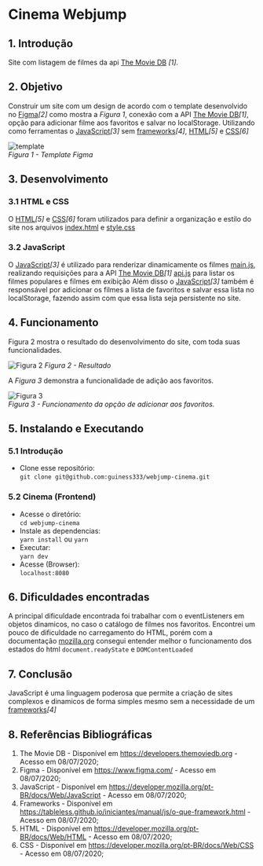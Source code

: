 # Cinema Webjump
## 1. Introdução
Site com listagem de filmes da api [The Movie DB](https://developers.themoviedb.org) *[1]*.

## 2. Objetivo 
Construir um site com um design de acordo com o template desenvolvido no [Figma](https://www.figma.com/)*[2]* como mostra a *Figura 1*, conexão com a API [The Movie DB](https://developers.themoviedb.org)*[1]*, opção para adicionar filme aos favoritos e salvar no localStorage. Utilizando como ferramentas o [JavaScript](https://developer.mozilla.org/pt-BR/docs/Web/JavaScript)*[3]* sem [frameworks](https://tableless.github.io/iniciantes/manual/js/o-que-framework.html)*[4]*, [HTML](https://developer.mozilla.org/pt-BR/docs/Web/HTML)*[5]* e [CSS](https://developer.mozilla.org/pt-BR/docs/Web/CSS)*[6]*

![template](https://i.imgur.com/hYOqq0N.png)  
*Figura 1 - Template Figma*

## 3. Desenvolvimento
### 3.1 HTML e CSS
O [HTML](https://developer.mozilla.org/pt-BR/docs/Web/HTML)*[5]* e [CSS](https://developer.mozilla.org/pt-BR/docs/Web/CSS)*[6]* foram utilizados para definir a organização e estilo do site nos arquivos [index.html](./public/index.html) e [style.css](./src/styles.css)

### 3.2 JavaScript
O [JavaScript](https://developer.mozilla.org/pt-BR/docs/Web/JavaScript)*[3]* é utilizado para renderizar dinamicamente os filmes [main.js](./src/main.js), realizando requisições para a API [The Movie DB](https://developers.themoviedb.org)*[1]* [api.js](./src/api.js) para listar os filmes populares e filmes em exibição  Além disso o [JavaScript](https://developer.mozilla.org/pt-BR/docs/Web/JavaScript)*[3]* também é responsável por adicionar os filmes a lista de favoritos e salvar essa lista no localStorage, fazendo assim com que essa lista seja persistente no site.

## 4. Funcionamento
Figura 2 mostra o resultado do desenvolvimento do site, com toda suas funcionalidades.

![Figura 2](https://i.imgur.com/xKNbTwP.png)
*Figura 2 - Resultado*

A *Figura 3* demonstra a funcionalidade de adição aos favoritos.

![Figura 3](https://i.imgur.com/nbBinyT.gif)  
*Figura 3 - Funcionamento da opção de adicionar aos favoritos.*
## 5. Instalando e Executando
### 5.1 Introdução
- Clone esse repositório:  
  `git clone git@github.com:guiness333/webjump-cinema.git`
### 5.2 Cinema (Frontend)
- Acesse o diretório:  
  `cd webjump-cinema`
- Instale as dependencias:  
  `yarn install` ou `yarn`
- Executar:  
  `yarn dev`
- Acesse (Browser):  
  `localhost:8080`


## 6. Dificuldades encontradas
A principal dificuldade encontrada foi trabalhar com o eventListeners em objetos dinamicos, no caso o catálogo de filmes nos favoritos. Encontrei um pouco de dificuldade no carregamento do HTML, porém com a documentação [mozilla.org](https://developer.mozilla.org/pt-BR/docs/Web/Events/DOMContentLoaded) consegui entender melhor o funcionamento dos estados do html
`document.readyState` e `DOMContentLoaded`

## 7. Conclusão
JavaScript é uma linguagem poderosa que permite a criação de sites complexos e dinamicos de forma simples mesmo sem a necessidade de um [frameworks](https://tableless.github.io/iniciantes/manual/js/o-que-framework.html)*[4]*

## 8. Referências Bibliográficas

1. The Movie DB - Disponível em https://developers.themoviedb.org - Acesso em 08/07/2020;
2. Figma - Disponível em https://www.figma.com/ - Acesso em 08/07/2020;
3. JavaScript - Disponível em https://developer.mozilla.org/pt-BR/docs/Web/JavaScript - Acesso em 08/07/2020;
4. Frameworks - Disponível em https://tableless.github.io/iniciantes/manual/js/o-que-framework.html - Acesso em 08/07/2020;
5. HTML - Disponível em https://developer.mozilla.org/pt-BR/docs/Web/HTML - Acesso em 08/07/2020;
6. CSS - Disponível em https://developer.mozilla.org/pt-BR/docs/Web/CSS - Acesso em 08/07/2020;

